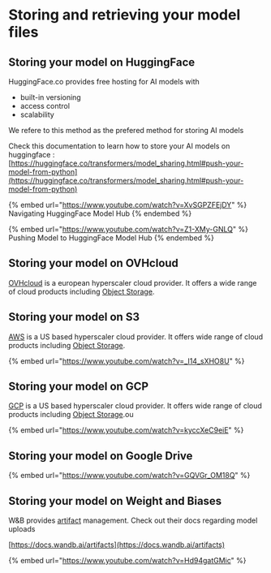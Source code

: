 # Storing and retrieving your model files

## Storing your model on HuggingFace

HuggingFace.co provides free hosting for AI models with

* built-in versioning
* access control
* scalability

We refere to this method as the prefered method for storing AI models

Check this documentation to learn how to store your AI models on huggingface : [https://huggingface.co/transformers/model_sharing.html#push-your-model-from-python](https://huggingface.co/transformers/model_sharing.html#push-your-model-from-python)

{% embed url="https://www.youtube.com/watch?v=XvSGPZFEjDY" %}
Navigating HuggingFace Model Hub
{% endembed %}

{% embed url="https://www.youtube.com/watch?v=Z1-XMy-GNLQ" %}
Pushing Model to HuggingFace Model Hub
{% endembed %}

## Storing your model on OVHcloud

[OVHcloud](https://ovhcloud.com) is a european hyperscaler cloud provider. It offers a wide range of cloud products including [Object Storage](https://www.ovhcloud.com/en/public-cloud/object-storage/).

## Storing your model on S3

[AWS](https://aws.amazon.com) is a US based hyperscaler cloud provider. It offers wide range of cloud products including [Object Storage](https://aws.amazon.com/s3/).

{% embed url="https://www.youtube.com/watch?v=_I14_sXHO8U" %}

## Storing your model on GCP

[GCP](https://cloud.google.com) is a US based hyperscaler cloud provider. It offers wide range of cloud products including [Object Storage](https://cloud.google.com/storage).ou

{% embed url="https://www.youtube.com/watch?v=kyccXeC9eiE" %}

## Storing your model on Google Drive

{% embed url="https://www.youtube.com/watch?v=GQVGr_OM18Q" %}

## Storing your model on Weight and Biases

W\&B provides [artifact](https://wandb.ai/site/artifacts) management. Check out their docs regarding model uploads

[https://docs.wandb.ai/artifacts](https://docs.wandb.ai/artifacts)

{% embed url="https://www.youtube.com/watch?v=Hd94gatGMic" %}
